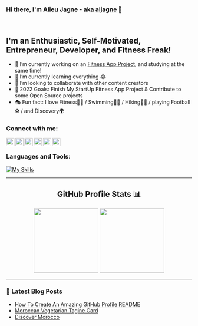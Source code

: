 ### Hi there, I'm Alieu Jagne - aka [aljagne][website] 👋


<br />

## I'm an Enthusiastic, Self-Motivated, Entrepreneur, Developer, and Fitness Freak!

- 🔭 I’m currently working on an [Fitness App Project][365fitpro], and studying at the same time!
- 🌱 I’m currently learning everything 😂
- 👯 I’m looking to collaborate with other content creators
- 🥅 2022 Goals: Finish My StartUp Fitness App Project & Contribute to some Open Source projects
- 🎭 Fun fact: I love Fitness🏋️‍♂️ / Swimming🏊‍♂️ / Hiking🧗‍♂️ / playing Football⚽ / and Discovery🌍

### Connect with me:

[<img align="left" alt="aljagne.com" width="22px" src="https://simpleicons.vercel.app/webflow/fff" />][website]
[<img align="left" alt="aljagne | YouTube" width="22px" src="https://simpleicons.vercel.app/youtube/fff" />][youtube]
[<img align="left" alt="aljagne | Twitter" width="22px" src="https://simpleicons.vercel.app/twitter/fff" />][twitter]
[<img align="left" alt="aljagne | LinkedIn" width="22px" src="https://simpleicons.vercel.app/linkedin/fff" />][linkedin]
[<img align="left" alt="aljagne | Instagram" width="22px" src="https://simpleicons.vercel.app/instagram/fff" />][instagram]
[<img align="left" alt="aljagne | Discord" width="22px" src="https://simpleicons.vercel.app/discord/fff" />][discord]

<br />

### Languages and Tools:
[![My Skills](https://skillicons.dev/icons?i=js,ts,nextjs,react,html,css,sass,php,c,cpp,py,rust,vim,vscode,git,docker,prisma,graphql,linux,mysql,nodejs,figma)](https://skillicons.dev)

---
  <div align="center">
    <h2>GitHub Profile Stats 📊</h2>
    <img src="https://github-readme-stats.vercel.app/api?username=aljagne&show_icons=true&title_color=fff&icon_color=79ff97&text_color=9f9f9f&bg_color=151515&count_private=true&hide_border=true" height="175px">
    <img src="https://github-readme-streak-stats.herokuapp.com/?user=aljagne&show_icons=true&hide_border=true&theme=dark" height="175px">
<!--     <h2>GitHub Trophies <img src="https://cdn.discordapp.com/emojis/866705355684577290.png?v=1" width="30px"></h2>
    <img src="https://github-profile-trophy.vercel.app/?username=aljagne&theme=onedark&no-frame=true&no-bg=true&theme=discord"> -->
</div>
  
 ---

### 📕 Latest Blog Posts

<!-- BLOG-POST-LIST:START -->
- [How To Create An Amazing GitHub Profile README](https://dev.to/aljagne/how-to-create-an-amazing-github-profile-readme-529c)
- [Moroccan Vegetarian Tagine Card](https://dev.to/aljagne/moroccan-vegetarian-tagine-card-520i)
- [Discover Morocco](https://dev.to/aljagne/discover-morocco-1odl)
<!-- BLOG-POST-LIST:END -->



[website]: https://www.aljagne.me
[twitter]: https://twitter.com/aljagne
[youtube]: https://youtube.com/aljagne
[instagram]: https://instagram.com/aljagne
[linkedin]: https://www.linkedin.com/in/aljagne/
[365fitpro]: https://www.365fitpro.com
[Discord]: https://discord.gg/DarkLio#2879

